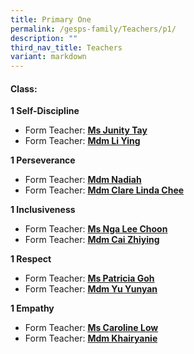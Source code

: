 ```yaml
---
title: Primary One
permalink: /gesps-family/Teachers/p1/
description: ""
third_nav_title: Teachers
variant: markdown
---
```

#### Class:

**1 Self-Discipline**

*   Form Teacher: **[Ms Junity Tay](mailto:junity_tay@schools.gov.sg)**
*   Form Teacher: **[Mdm Li Ying](mailto:li_ying@schools.gov.sg)**

**1 Perseverance**

*   Form Teacher: **[Mdm Nadiah](mailto:nadiah_sheik_allahuddin@schools.gov.sg)**
*   Form Teacher: **[Mdm Clare Linda Chee](mailto:chee_lin_gia@schools.gov.sg)**

**1 Inclusiveness**

*   Form Teacher: **[Ms Nga Lee Choon](mailto:nga_lee_choon@schools.gov.sg)**
*   Form Teacher: **[Mdm Cai Zhiying](mailto:cai_zhiying@schools.gov.sg)**

**1 Respect**  

*   Form Teacher: **[Ms Patricia Goh](mailto:goh_ley_hoon_patricia@schools.gov.sg)**
*   Form Teacher: **[Mdm Yu Yunyan](mailto:yu_yunyan@schools.gov.sg)**

**1 Empathy**

*   Form Teacher: **[Ms Caroline Low](mailto:low_kwee_choo_caroline@schools.gov.sg)**
*   Form Teacher: **[Mdm Khairyanie](mailto:Khairyanie_Kamsani@schools.gov.sg)**
